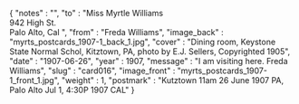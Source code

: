 {
  "notes" : "",
  "to" : "Miss Myrtle Williams<br>942 High St.<br>Palo Alto, Cal ",
  "from" : "Freda Williams",
  "image_back" : "myrts_postcards_1907-1_back_1.jpg",
  "cover" : "Dining room, Keystone State Normal Schol, Kitztown, PA, photo by E.J. Sellers, Copyrighted 1905",
  "date" : "1907-06-26",
  "year" : 1907,
  "message" : "I am visiting here. Freda Williams",
  "slug" : "card016",
  "image_front" : "myrts_postcards_1907-1_front_1.jpg",
  "weight" : 1,
  "postmark" : "Kutztown 11am 26 June 1907 PA,<br>Palo Alto Jul 1, 4:30P 1907 CAL"
}
